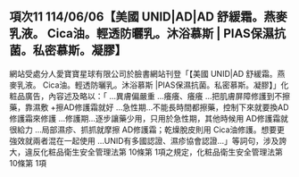 ## 項次11 114/06/06【美國  UNID|AD|AD 舒緩霜。燕麥乳液。  Cica油。輕透防曬乳。沐浴慕斯 | PIAS保濕抗菌。私密慕斯。凝膠】
網站受處分人愛寶寶星球有限公司於臉書網站刊登「【美國 UNID|AD 舒緩霜。燕麥乳液。 Cica油。輕透防曬乳。沐浴慕斯 |PIAS保濕抗菌。私密慕斯。凝膠】」化粧品廣告，內容述及略以：「 …異膚偏嚴重 …癢癢、癢癢 …把肌膚屏障修護到不擦藥，靠濕敷 +擦AD修護霜就好 …急性期…不能長時間都擦藥，控制下來就要換AD修護霜來修護 …修護期…逐步讓藥少用，只用於急性期，其他時候用 AD修護霜就很給力 …局部濕疹、抓抓就摩擦  AD修護霜；乾燥脫皮則用 Cica油修護。想要更強效就兩者混在一起使用 …UNID有多國認證、濕疹協會認證…」等詞句，涉及誇大，違反化粧品衛生安全管理法第 10條第 1項之規定，化粧品衛生安全管理法第 10條第 1項
